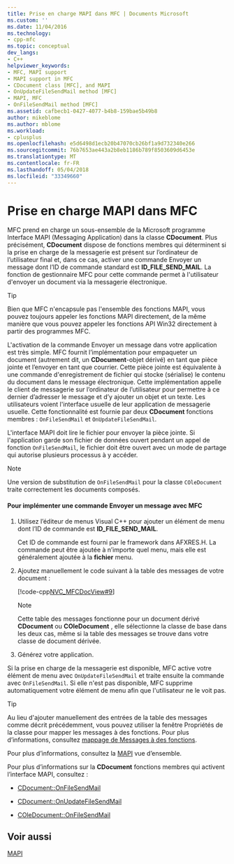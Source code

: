 ```yaml
---
title: Prise en charge MAPI dans MFC | Documents Microsoft
ms.custom: ''
ms.date: 11/04/2016
ms.technology:
- cpp-mfc
ms.topic: conceptual
dev_langs:
- C++
helpviewer_keywords:
- MFC, MAPI support
- MAPI support in MFC
- CDocument class [MFC], and MAPI
- OnUpdateFileSendMail method [MFC]
- MAPI, MFC
- OnFileSendMail method [MFC]
ms.assetid: cafbecb1-0427-4077-b4b8-159bae5b49b8
author: mikeblome
ms.author: mblome
ms.workload:
- cplusplus
ms.openlocfilehash: e5d6498d1ecb20b47070cb26bf1a9d732340e266
ms.sourcegitcommit: 76b7653ae443a2b8eb1186b789f8503609d6453e
ms.translationtype: MT
ms.contentlocale: fr-FR
ms.lasthandoff: 05/04/2018
ms.locfileid: "33349660"
---
```

# <a name="mapi-support-in-mfc"></a>Prise en charge MAPI dans MFC
MFC prend en charge un sous-ensemble de la Microsoft programme Interface MAPI (Messaging Application) dans la classe **CDocument**. Plus précisément, **CDocument** dispose de fonctions membres qui déterminent si la prise en charge de la messagerie est présent sur l’ordinateur de l’utilisateur final et, dans ce cas, activer une commande Envoyer un message dont l’ID de commande standard est **ID_FILE_SEND_MAIL**. La fonction de gestionnaire MFC pour cette commande permet à l'utilisateur d'envoyer un document via la messagerie électronique.  
  
> [!TIP]
>  Bien que MFC n'encapsule pas l'ensemble des fonctions MAPI, vous pouvez toujours appeler les fonctions MAPI directement, de la même manière que vous pouvez appeler les fonctions API Win32 directement à partir des programmes MFC.  
  
 L'activation de la commande Envoyer un message dans votre application est très simple. MFC fournit l’implémentation pour empaqueter un document (autrement dit, un **CDocument**-objet dérivé) en tant que pièce jointe et l’envoyer en tant que courrier. Cette pièce jointe est équivalente à une commande d'enregistrement de fichier qui stocke (sérialise) le contenu du document dans le message électronique. Cette implémentation appelle le client de messagerie sur l’ordinateur de l’utilisateur pour permettre à ce dernier d’adresser le message et d’y ajouter un objet et un texte. Les utilisateurs voient l'interface usuelle de leur application de messagerie usuelle. Cette fonctionnalité est fournie par deux **CDocument** fonctions membres : `OnFileSendMail` et `OnUpdateFileSendMail`.  
  
 L'interface MAPI doit lire le fichier pour envoyer la pièce jointe. Si l'application garde son fichier de données ouvert pendant un appel de fonction `OnFileSendMail`, le fichier doit être ouvert avec un mode de partage qui autorise plusieurs processus à y accéder.  
  
> [!NOTE]
>  Une version de substitution de `OnFileSendMail` pour la classe `COleDocument` traite correctement les documents composés.  
  
#### <a name="to-implement-a-send-mail-command-with-mfc"></a>Pour implémenter une commande Envoyer un message avec MFC  
  
1.  Utilisez l’éditeur de menus Visual C++ pour ajouter un élément de menu dont l’ID de commande est **ID_FILE_SEND_MAIL**.  
  
     Cet ID de commande est fourni par le framework dans AFXRES.H. La commande peut être ajoutée à n’importe quel menu, mais elle est généralement ajoutée à la **fichier** menu.  
  
2.  Ajoutez manuellement le code suivant à la table des messages de votre document :  
  
     [!code-cpp[NVC_MFCDocView#9](../mfc/codesnippet/cpp/mapi-support-in-mfc_1.cpp)]  
  
    > [!NOTE]
    >  Cette table des messages fonctionne pour un document dérivé **CDocument** ou **COleDocument** , elle sélectionne la classe de base dans les deux cas, même si la table des messages se trouve dans votre classe de document dérivée.  
  
3.  Générez votre application.  
  
 Si la prise en charge de la messagerie est disponible, MFC active votre élément de menu avec `OnUpdateFileSendMail` et traite ensuite la commande avec `OnFileSendMail`. Si elle n'est pas disponible, MFC supprime automatiquement votre élément de menu afin que l'utilisateur ne le voit pas.  
  
> [!TIP]
>  Au lieu d'ajouter manuellement des entrées de la table des messages comme décrit précédemment, vous pouvez utiliser la fenêtre Propriétés de la classe pour mapper les messages à des fonctions. Pour plus d’informations, consultez [mappage de Messages à des fonctions](../mfc/reference/mapping-messages-to-functions.md).  
  
 Pour plus d’informations, consultez la [MAPI](../mfc/mapi.md) vue d’ensemble.  
  
 Pour plus d’informations sur la **CDocument** fonctions membres qui activent l’interface MAPI, consultez :  
  
-   [CDocument::OnFileSendMail](../mfc/reference/cdocument-class.md#onfilesendmail)  
  
-   [CDocument::OnUpdateFileSendMail](../mfc/reference/cdocument-class.md#onupdatefilesendmail)  
  
-   [COleDocument::OnFileSendMail](../mfc/reference/coledocument-class.md#onfilesendmail)  
  
## <a name="see-also"></a>Voir aussi  
 [MAPI](../mfc/mapi.md)

